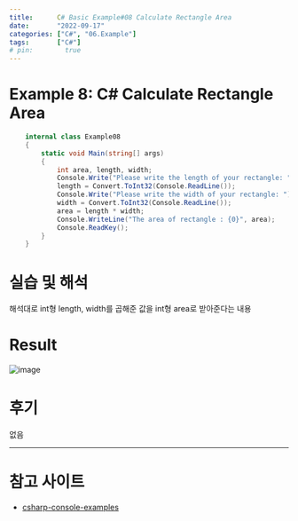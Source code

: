 ```yaml
---
title:      C# Basic Example#08 Calculate Rectangle Area
date:       "2022-09-17"
categories: ["C#", "06.Example"]
tags:       ["C#"]
# pin:        true
---
```


# Example 8: C# Calculate Rectangle Area
```c#
    internal class Example08
    {
        static void Main(string[] args)
        {
            int area, length, width;
            Console.Write("Please write the length of your rectangle: ");
            length = Convert.ToInt32(Console.ReadLine());
            Console.Write("Please write the width of your rectangle: ");
            width = Convert.ToInt32(Console.ReadLine());
            area = length * width;
            Console.WriteLine("The area of rectangle : {0}", area);
            Console.ReadKey();
        }
    }
```

# 실습 및 해석
해석대로 int형 length, width를 곱해준 값을  int형 area로 받아준다는 내용

# Result
![image](https://user-images.githubusercontent.com/85896566/190848379-cedbb535-f048-4fa9-9dbc-a3cc024a3936.png)

# 후기
없음

---

# 참고 사이트
- [csharp-console-examples](https://www.csharp-console-examples.com/csharp-console/c-console-examples/)